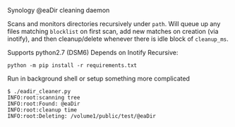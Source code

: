 Synology @eaDir cleaning daemon

Scans and monitors directories recursively under `path`. Will queue up any files matching `blocklist` on first scan, add new matches on creation (via inotify), and then cleanup/delete whenever there is idle block of `cleanup_ms`.

Supports python2.7 (DSM6)
Depends on Inotify Recursive:

    python -m pip install -r requirements.txt

Run in background shell or setup something more complicated

    $ ./eadir_cleaner.py
    INFO:root:scanning tree
    INFO:root:Found: @eaDir
    INFO:root:cleanup time
    INFO:root:Deleting: /volume1/public/test/@eaDir

